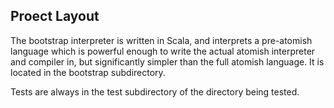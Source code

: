 Proect Layout
-------------

The bootstrap interpreter is written in Scala, and interprets a pre-atomish language which is powerful enough to write the actual atomish interpreter and compiler in, but significantly simpler than the full atomish language. It is located in the bootstrap subdirectory.

Tests are always in the test subdirectory of the directory being tested.
